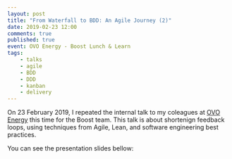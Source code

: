 ```yaml
---
layout: post
title: "From Waterfall to BDD: An Agile Journey (2)"
date: 2019-02-23 12:00
comments: true
published: true
event: OVO Energy - Boost Lunch & Learn
tags:
    - talks
    - agile
    - BDD
    - DDD
    - kanban
    - delivery
---
```


On 23 February 2019, I repeated the internal talk to my coleagues at
[OVO Energy](https://tech.ovoenergy.com/) this time for the Boost team.
This talk is about shortenign feedback loops, using techniques from Agile,
Lean, and software engineering best practices.

You can see the presentation slides bellow:

<script async class="speakerdeck-embed" data-id="785526bf546a4675bbe6bdff0f34eab5" data-ratio="1.77777777777778" src="//speakerdeck.com/assets/embed.js"></script>
